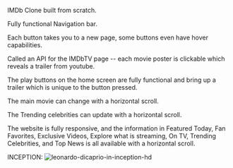 IMDb Clone built from scratch.

Fully functional Navigation bar.

Each button takes you to a new page, some buttons even have hover capabilities.

Called an API for the IMDbTV page -- each movie poster is clickable which reveals a trailer from youtube.

The play buttons on the home screen are fully functional and bring up a trailer which is unique to the button pressed.

The main movie can change with a horizontal scroll.

The Trending celebrities can update with a horizontal scroll.

The website is fully responsive, and the information in Featured Today, Fan Favorites, Exclusive Videos, Explore what is streaming, On TV, Trending Celebrities, and Top News is all available with a horizontal scroll.

INCEPTION:
<img
                className="inception-img"
                src="https://i.postimg.cc/F1ySM8Pd/leonardo-dicaprio-in-inception-hd.jpg"
                border="0"
                alt="leonardo-dicaprio-in-inception-hd"
              />
